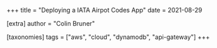 +++
title = "Deploying a IATA Airpot Codes App"
date = 2021-08-29

[extra]
author = "Colin Bruner"

[taxonomies]
tags = ["aws", "cloud", "dynamodb", "api-gateway"]
+++

